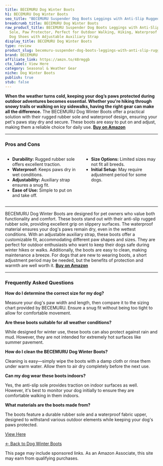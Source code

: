 ```yaml
---
title: BECEMURU Dog Winter Boots
h1: BECEMURU Dog Winter Boots
seo_title: "BECEMURU Suspender Dog Boots Leggings with Anti-Slip Rugged\u2026"
breadcrumb_title: BECEMURU Dog Winter Boots
raw_product_title: BECEMURU Suspender Dog Boots Leggings with Anti-Slip Rugged Rubber
  Sole, Paw Protector, Perfect for Outdoor Walking, Hiking, Waterproof and Anti-Fall
  Dog Shoes with Adjustable Auxiliary Strap
display_title: BECEMURU Dog Winter Boots
type: review
product_slug: becemuru-suspender-dog-boots-leggings-with-anti-slip-rugged-rubber-sole-816a4234
brand: BECEMURU
affiliate_link: https://amzn.to/48rmggb
cta_label: View Here
category: Seasonal & Weather Gear
niche: Dog Winter Boots
publish: true
stub: false
---
```


<div id="intro" class="full-width">
  <p><strong>When the weather turns cold, keeping your dog’s paws protected during outdoor adventures becomes essential. Whether you're hiking through snowy trails or walking on icy sidewalks, having the right gear can make all the difference.</strong> The BECEMURU Dog Winter Boots offer a practical solution with their rugged rubber sole and waterproof design, ensuring your pet's paws stay dry and secure. These boots are easy to put on and adjust, making them a reliable choice for daily use. <a href="https://amzn.to/48rmggb" rel="nofollow sponsored noopener" target="_blank"><strong>Buy on Amazon</strong></a></p>
</div>

<hr />
<h3 id="pros-cons">Pros and Cons</h3>
<div class="pc-grid" style="display:grid;grid-template-columns:1fr 1fr;gap:16px;">
  <ul>
    <li><strong>Durability:</strong> Rugged rubber sole offers excellent traction.</li>
    <li><strong>Waterproof:</strong> Keeps paws dry in wet conditions.</li>
    <li><strong>Adjustability:</strong> Auxiliary strap ensures a snug fit.</li>
    <li><strong>Ease of Use:</strong> Simple to put on and take off.</li>
  </ul>
  <ul>
    <li><strong>Size Options:</strong> Limited sizes may not fit all breeds.</li>
    <li><strong>Initial Setup:</strong> May require adjustment period for some dogs.</li>
  </ul>
</div>
<hr />

<div class="full-width">
  <p>BECEMURU Dog Winter Boots are designed for pet owners who value both functionality and comfort. These boots stand out with their anti-slip rugged rubber sole, providing excellent grip on slippery surfaces. The waterproof material ensures your dog's paws remain dry, even in the wettest conditions. With an adjustable auxiliary strap, these boots offer a customizable fit, accommodating different paw shapes and sizes. They are perfect for outdoor enthusiasts who want to keep their dogs safe during winter hikes or walks. Additionally, the boots are easy to clean, making maintenance a breeze. For dogs that are new to wearing boots, a short adjustment period may be needed, but the benefits of protection and warmth are well worth it. <a href="https://amzn.to/48rmggb" rel="nofollow sponsored noopener" target="_blank"><strong>Buy on Amazon</strong></a></p>
</div>

<hr />
<h3 id="faqs">Frequently Asked Questions</h3>

<p><strong>How do I determine the correct size for my dog?</strong></p>
<p>Measure your dog's paw width and length, then compare it to the sizing chart provided by BECEMURU. Ensure a snug fit without being too tight to allow for comfortable movement.</p>

<p><strong>Are these boots suitable for all weather conditions?</strong></p>
<p>While designed for winter use, these boots can also protect against rain and mud. However, they are not intended for extremely hot surfaces like summer pavement.</p>

<p><strong>How do I clean the BECEMURU Dog Winter Boots?</strong></p>
<p>Cleaning is easy—simply wipe the boots with a damp cloth or rinse them under warm water. Allow them to air dry completely before the next use.</p>

<p><strong>Can my dog wear these boots indoors?</strong></p>
<p>Yes, the anti-slip sole provides traction on indoor surfaces as well. However, it's best to monitor your dog initially to ensure they are comfortable walking in them indoors.</p>

<p><strong>What materials are the boots made from?</strong></p>
<p>The boots feature a durable rubber sole and a waterproof fabric upper, designed to withstand various outdoor elements while keeping your dog's paws protected.</p>
<p><a class="btn" href="https://amzn.to/48rmggb" target="_blank" rel="nofollow sponsored noopener">View Here</a></p>
<p><a href="/roundups/seasonal-weather-gear/dog-winter-boots/">← Back to Dog Winter Boots</a></p>
<aside class="disclosure">This page may include sponsored links. As an Amazon Associate, this site may earn from qualifying purchases.</aside>
